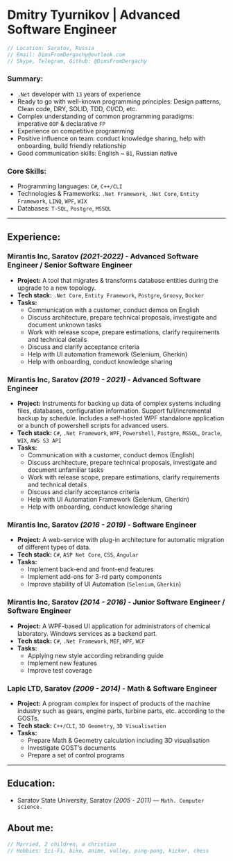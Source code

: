 # Dmitry Tyurnikov | Advanced Software Engineer

``` csharp
// Location: Saratov, Russia
// Email: DimsFromDergachy@outlook.com
// Skype, Telegram, Github: @DimsFromDergachy
```

### Summary:

* `.Net` developer with `13` years of experience
* Ready to go with well-known programming principles: Design patterns, Clean code, DRY, SOLID, TDD, CI/CD, etc.
* Complex understanding of common programming paradigms: imperative `OOP` & declarative `FP`
* Experience on competitive programming
* Positive influence on team: conduct knowledge sharing, help with onboarding, build friendly relationship
* Good communication skills: English ~ `B1`, Russian native

### Core Skills:
* Programming languages: `C#`, `C++/CLI`
* Technologies & Frameworks: `.Net Framework`, `.Net Core`, `Entity Framework`, `LINQ`, `WPF`, `WIX`
* Databases: `T-SQL`, `Postgre`, `MSSQL`

---
## Experience:
### Mirantis Inc, Saratov _(2021-2022)_ - Advanced Software Engineer / Senior Software Engineer

- **Project:** A tool that migrates & transforms database entities during the upgrade to a new topology.
- **Tech stack:** `.Net Core`, `Entity Framework`, `Postgre`, `Groovy`, `Docker`
- **Tasks:**
    * Communication with a customer, conduct demos on English
    * Discuss architecture, prepare technical proposals, investigate and document unknown tasks
    * Work with release scope, prepare estimations, clarify requirements and technical details
    * Discuss and clarify acceptance criteria
    * Help with UI automation framework (Selenium, Gherkin)
    * Help with onboarding, conduct knowledge sharing

### Mirantis Inc, Saratov _(2019 - 2021)_ - Advanced Software Engineer

- **Project:** Instruments for backing up data of complex systems including files, databases, configuration information. Support full/incremental backup by schedule. Includes a self-hosted WPF standalone application or a bunch of powershell scripts for advanced users.
- **Tech stack:** `C#`, `.Net Framework`, `WPF`, `Powershell`, `Postgre`, `MSSQL`, `Oracle`, `WIX`, `AWS S3 API`
- **Tasks:**
    * Communication with a customer, conduct demos (English)
    * Discuss architecture, prepare technical proposals, investigate and document unfamiliar tasks
    * Work with release scope, prepare estimations, clarify requirements and technical details
    * Discuss and clarify acceptance criteria
    * Help with UI Automation Framework (Selenium, Gherkin)
    * Help with onboarding, conduct knowledge sharing

### Mirantis Inc, Saratov _(2016 - 2019)_ - Software Engineer

- **Project:** A web-service with plug-in architecture for automatic migration of different types of data.
- **Tech stack:** `C#`, `ASP Net Core`, `CSS`, `Angular`
- **Tasks:**
    * Implement back-end and front-end features
    * Implement add-ons for 3-rd party components
    * Improve stability of UI Automation (`Selenium`, `Gherkin`)

### Mirantis Inc, Saratov _(2014 - 2016)_ - Junior Software Engineer / Software Engineer

- **Project:** A WPF-based UI application for administrators of chemical laboratory. Windows services as a backend part.
- **Tech stack:** `C#`, `.Net Framework`, `MEF`, `WPF`, `WCF`
- **Tasks:**
    * Applying new style according rebranding guide
    * Implement new features
    * Improve test coverage

### Lapic LTD, Saratov _(2009 - 2014)_ - Math & Software Engineer

- **Project:** A program complex for inspect of products of the machine industry such as gears, engine parts, turbine parts, etc. according to the GOSTs.
- **Tech stack:** `C++/CLI`, `3D Geometry`, `3D Visualisation`
- **Tasks:**
    * Prepare Math & Geometry calculation including 3D visualisation
    * Investigate GOST’s documents
    * Prepare a set of control programs

---
## Education:
* Saratov State University, Saratov _(2005 - 2011)_ — `Math. Computer science.`

## About me:
``` csharp
// Married, 2 children, a christian
// Hobbies: Sci-Fi, bike, anime, volley, ping-pong, kicker, chess
```
